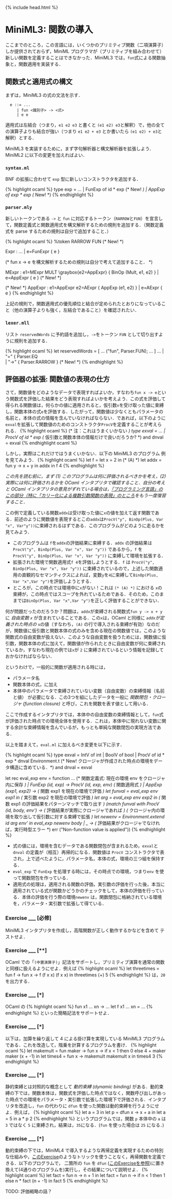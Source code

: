 {% include head.html %}

# MiniML3: 関数の導入

ここまでのところ，この言語には，いくつかのプリミティブ関数（二項演算子）しか提供されておらず，MiniML プログラマが（プリミティブを組み合わせて）新しい関数を定義することはできなかった．MiniML3 では，`fun`式による関数抽象と，関数適用を実装する．

## 関数式と適用式の構文

まずは，MiniML3 の式の文法を示す．
```
  e ::= ...
     | fun <識別子> -> <式>
     | e e
```
適用式は左結合（つまり，`e1 e2 e3` と書くと `(e1 e2) e3`と解釈）で，他の全ての演算子よりも結合が強い（つまり `e1 e2 + e3` とか書いたら `(e1 e2) + e3`と解釈）とする．

MiniML3 を実装するために，まず字句解析器と構文解析器を拡張しよう．MiniML2 に以下の変更を加えればよい．

### `syntax.ml`

BNF の拡張に合わせて `exp` 型に新しいコンストラクタを追加する．

{% highlight ocaml %}
type exp = 
   ...
  | FunExp of id * exp (* New! *)
  | AppExp of exp * exp (* New! *)
{% endhighlight %}

### `parser.mly`

新しいトークンである `->` と `fun` に対応するトークン（`RARROW`と`FUN`）を宣言して，関数定義式と関数適用式を構文解析するための規則を追加する．（関数定義式を parse するための規則は自分で追加すること．）

{% highlight ocaml %}
%token RARROW FUN (* New! *)

Expr :
   ...
   | e=FunExpr { e }

(* fun x -> e を構文解析するための規則は自分で考えて追加すること． *)

MExpr :
    e1=MExpr MULT \graybox{e2=AppExpr} { BinOp (Mult, e1, e2) }
  | e=AppExpr { e } (* New! *)

(* New! *)
AppExpr :
    e1=AppExpr e2=AExpr { AppExp (e1, e2) }
  | e=AExpr { e }
{% endhighlight %}

上記の規則で，関数適用式の優先順位と結合が定められたとおりになっていること（他の演算子よりも強く，左結合であること）を確認されたい．

### `lexer.mll`

リスト `reservedWords` に予約語を追加し，`->`をトークン `FUN` として切り出すように規則を追加する．

{% highlight ocaml %}
let reservedWords = [
   ...
  ("fun", Parser.FUN);
   ...
]
...
| "=" { Parser.EQ \
| "->" { Parser.RARROW } (* New! *)
{% endhighlight %}

## 評価器の拡張: 関数値の表現の仕方<a name="closure"></a>

さて，関数値をどのようなデータで表現すればよいか，すなわち`fun x -> e`という関数式を評価した結果をどう表現すればよいかを考えよう．この式を評価して得られる関数値は，何らかの値に適用されると，仮引数`x`を受け取った値に束縛し，関数本体の式`e`を評価する．したがって，関数値は少なくともパラメータの名前と，本体の式の情報を含んでいなければならない．であれば，以下のように`exval`を拡張して関数値のためのコンストラクタ`ProcV`を定義することが考えられる．
{% highlight ocaml %}
(* 注：これはうまくいかない *)
type exval =
  ...
  | ProcV of id * exp (* 仮引数と関数本体の情報だけで良いだろうか? *)
and dnval = exval
{% endhighlight ocaml %}

しかし，実際はこれだけではうまくいかない．以下の MiniML3 のプログラム
例を見てみよう．
{% highlight ocaml %}
let f =
  let x = 2 in (* (A) *)
  let addx = fun y -> x + y in
  addx
in
f 4
{% endhighlight %}

_この先を読む前に，まず (1) このプログラムは何に評価されるべきかを考え，(2) 実際には何に評価されるかを OCaml インタプリタで確認すること．自分の考えと OCaml インタプリタの意見がずれている場合は，[「プログラミング言語」のこの部分（特に「カリー化による複数引数関数の表現」のところ](https://www.fos.kuis.kyoto-u.ac.jp/~igarashi/class/pl/10-hofuns.html)をもう一度復習すること．_

この例で定義している関数`addx`は受け取った値に`x`の値を加えて返す関数である．前述のように関数値を表現するとこの`addx`は`ProcV("y", BinOp(Plus, Var "x", Var"y"))`に束縛されるはずである．このプログラムがどのように走るかを見てみよう．
- このプログラムは `f`を`addx`の評価結果に束縛する．`addx` の評価結果は `ProcV("y", BinOp(Plus, Var "x", Var "y"))` であるから，`f` を `ProcV("y", BinOp(Plus, Var "x", Var "y"))` に束縛して環境を拡張する．
- 拡張された環境で関数適用式`f 4`を評価しようとする．`f` は `ProcV("y", BinOp(Plus, Var "x", Var "y"))` に束縛されているので，上述した関数適用の直観的なセマンティクスによれば，変数`y`を`4`に束縛して`BinOp(Plus, Var "x",Var "y")`を評価しようとする．
- ところが，この時点では環境中に`x`がない！これは `(* (A) *)` における `x`の束縛が，この時点ではスコープを外れているためである．そのため，このままでは`BinOp(Plus, Var "x",Var "y")`を正しく評価することができない．

何が問題だったのだろうか？問題は，`addx`が束縛される関数式`fun y -> x + y`に _自由変数 `x`_ が含まれていることである．この`x`は，OCaml と同様に _`addx`が定義された時点の_ `x`の値（すなわち，`(A)` の行で導入される束縛が有効）なのだが，関数値に仮引数と関数本体の式のみを含める現在の関数値では，このような関数式の自由変数が扱えない．このような自由変数を扱うためには，関数値に仮引数，関数本体の式に加えて，関数値が作られたときに自由変数が何に束縛されているか，すなわち現在の例では`x`が `2` に束縛されているという情報を記録しておかなければならない．

というわけで，一般的に関数が適用される時には，
- パラメータ名
- 関数本体の式，に加え
- 本体中のパラメータで束縛されていない変数（自由変数）の束縛情報（名前と値）
が必要になる．この3つを組にしたデータを一般に _関数閉包・クロージャ (function closure)_ と呼び，これを関数を表す値として用いる．

ここで作成するインタプリタでは，本体中の自由変数の束縛情報として，`fun`式が評価された時点での環境全体を使用する．これは，本体中に現れない変数に関する余計な束縛情報を含んでいるが，もっとも単純な関数閉包の実現方法である．

以上を踏まえて，`eval.ml` に加えるべき変更を以下に示す．

{% highlight ocaml %}
type exval =
    IntV of int
  | BoolV of bool
  | ProcV of id * exp * dnval Environment.t (* New! クロージャが作成された時点の環境をデータ構造に含めている．*)
and dnval = exval

let rec eval_exp env = function
  ...
  (* 関数定義式: 現在の環境 env をクロージャ内に保存 *)
  | FunExp (id, exp) -> ProcV (id, exp, env)
  (* 関数適用式 *)
  | AppExp (exp1, exp2) ->
      (* 関数 exp1 を現在の環境で評価 *)
      let funval = eval_exp env exp1 in
      (* 実引数 exp2 を現在の環境で評価 *)
      let arg = eval_exp env exp2 in
      (* 関数 exp1 の評価結果をパターンマッチで取り出す *)
      (match funval with
          ProcV (id, body, env') -> (* 評価結果が実際にクロージャであれば *)
              (* クロージャ内の環境を取り出して仮引数に対する束縛で拡張 *)
              let newenv = Environment.extend id arg env' in
                eval_exp newenv body
        | _ -> 
          (* 評価結果がクロージャでなければ，実行時型エラー *)
          err ("Non-function value is applied"))
{% endhighlight %}

+ 式の値には，環境を含むデータである関数閉包が含まれるため，`exval`と`dnval` の定義が（相互）再帰的になる．関数値は `ProcV` コンストラクタで表され，上で述べたように，パラメータ名，本体の式，環境の三つ組を保持する．
+ `eval_exp` で `FunExp` を処理する時には，その時点での環境，つまり`env` を使って関数閉包を作っている．
+ 適用式の処理は，適用される関数の評価，実引数の評価を行った後，本当に適用されている式が関数かどうかのチェックをして，本体の評価を行っている．本体の評価を行う際の環境`newenv` は，関数閉包に格納されている環境を，パラメータ・実引数で拡張して得ている．

### Exercise ___ [必修]
MiniML3 インタプリタを作成し，高階関数が正しく動作するかなどを含めて
テストせよ．

### Exercise ___ [**]
OCaml での「`(中置演算子)`」記法をサポートし，プリミティブ演算を通常の関数と同様に扱えるようにせよ．例えば
{% highlight ocaml %}
let threetimes = fun f -> fun x -> f (f x x) (f x x) in
  threetimes (+) 5
{% endhighlight %}
は，`20`を出力する．

### Exercise ___ [*]
OCaml の
{% highlight ocaml %}
fun x1 ... xn -> ...
let f x1 ... xn = ...
{% endhighlight %}
といった簡略記法をサポートせよ．

### Exercise ___ [*] <a name="selfapplication"></a>
以下は，加算を繰り返して 4 による掛け算を実現している MiniML3 プログラムである．これを改造して，階乗を計算するプログラムを書け．
{% highlight ocaml %}
let makemult = fun maker -> fun x ->
                 if x < 1 then 0 else 4 + maker maker (x + -1) in
let times4 = fun x -> makemult makemult x in 
  times4 3
{% endhighlight %}

### Exercise ___ [*] <a name="dfun"></a>
静的束縛とは対照的な概念として _動的束縛 (dynamic binding)_ がある．動的束縛の下では，関数本体は，関数式を評価した時点ではなく，関数呼び出しがあった時点での環境をパラメータ・実引数で拡張した環境下で評価される．インタプリタを改造し，`fun` の代わりに `dfun` を使った関数は動的束縛を行うようにせよ．例えば，
{% highlight ocaml %}
let a = 3 in
let p = dfun x -> x + a in
let a = 5 in
  a * p 2
{% endhighlight %}
というプログラムでは，関数 `p` 本体中の `a` は `3` ではなく `5` に束縛され，結果は，`35`になる．(`fun` を使った場合は `25` になる．)

### Exercise ___ [*]
動的束縛の下では，MiniML4 で導入するような再帰定義を実現するための特別な仕組みや，[このExercise](#selfapplication)のようなトリックを使うことなく，再帰関数を定義できる．以下のプログラムで， 二箇所の `fun` を `dfun` ([このExerciseを参照](#dfun))に置き換えて(4通りのプログラムを)実行し，その結果について説明せよ．
{% highlight ocaml %}
let fact = fun n -> n + 1 in
let fact = fun n -> if n < 1 then 1 else n * fact (n + -1) in
  fact 5
{% endhighlight %}

TODO: 評価戦略の話？

